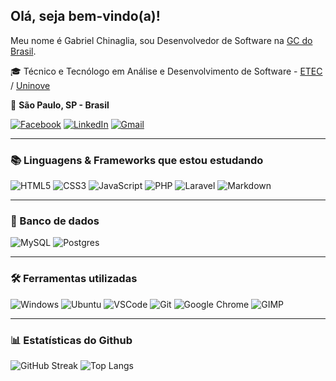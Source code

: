 ## Olá, seja bem-vindo(a)!

Meu nome é Gabriel Chinaglia, sou Desenvolvedor de Software na [GC do Brasil](https://www.grupogcdobrasil.com.br/).

🎓 Técnico e Tecnólogo em Análise e Desenvolvimento de Software - [ETEC](http://eteccamargoaranha.com.br/) / [Uninove](https://www.uninove.br/)

📍 **São Paulo, SP - Brasil**

[![Facebook](https://img.shields.io/badge/Facebook-%231877F2.svg?style=flat&logo=Facebook&logoColor=white)](https://www.facebook.com/gabrielchinagliabucci)
[![LinkedIn](https://img.shields.io/badge/linkedin-%230077B5.svg?style=flat&logo=linkedin&logoColor=white)](https://br.linkedin.com/in/gabriel-chinaglia-bucci)
[![Gmail](https://img.shields.io/badge/Gmail-D14836?style=flat&logo=gmail&logoColor=white)](mailto:gabrielchinagliabucci@gmail.com)
___

### 📚 Linguagens & Frameworks que estou estudando

![HTML5](https://img.shields.io/badge/html5-%23E34F26.svg?style=flat&logo=html5&logoColor=white) ![CSS3](https://img.shields.io/badge/css3-%231572B6.svg?style=flat&logo=css3&logoColor=white) ![JavaScript](https://img.shields.io/badge/javascript-%23323330.svg?flat&logo=javascript&logoColor=%23F7DF1E) ![PHP](https://img.shields.io/badge/php-%23777BB4.svg?style=flat&logo=php&logoColor=white) ![Laravel](https://img.shields.io/badge/Laravel-FF2D20?style=flat&logo=laravel&logoColor=white) ![Markdown](https://img.shields.io/badge/Markdown-000000?style=flat&logo=markdown&logoColor=white) 
___

### 💾 Banco de dados

![MySQL](https://img.shields.io/badge/mysql-%2300f.svg?style=flat&logo=mysql&logoColor=white)
![Postgres](https://img.shields.io/badge/postgres-%23316192.svg?style=flat&logo=postgresql&logoColor=white)
___

### 🛠 Ferramentas utilizadas

![Windows](https://img.shields.io/badge/Windows-0078D6?style=flat&logo=windows&logoColor=white) ![Ubuntu](https://img.shields.io/badge/Ubuntu-E95420?style=flat&logo=ubuntu&logoColor=white) ![VSCode](https://img.shields.io/badge/Visual_Studio_Code-0078D4?style=flat&logo=visual%20studio%20code&logoColor=white) ![Git](https://img.shields.io/badge/GIT-E44C30?style=flat&logo=git&logoColor=white) ![Google Chrome](https://img.shields.io/badge/Google_chrome-4285F4?style=flat&logo=Google-chrome&logoColor=white) ![GIMP](https://img.shields.io/badge/gimp-5C5543?style=flat&logo=gimp&logoColor=white)

___

### 📊 Estatísticas do Github

![GitHub Streak](http://github-readme-streak-stats.herokuapp.com?user=gabrielchinaglia&date_format=M%20j%5B%2C%20Y%5D) 
![Top Langs](https://github-readme-stats.vercel.app/api/top-langs/?username=gabrielchinaglia&layout=compact)
